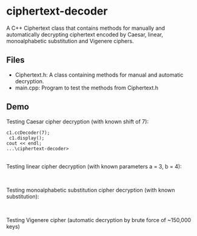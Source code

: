 # ciphertext-decoder
A C++ Ciphertext class that contains methods for manually and automatically decrypting ciphertext encoded by Caesar, linear, monoalphabetic substitution and Vigenere ciphers.

## Files
- Ciphertext.h: A class containing methods for manual and automatic decryption.  <br>
- main.cpp: Program to test the methods from Ciphertext.h <br>

## Demo
Testing Caesar cipher decryption (with known shift of 7):
```
c1.ccDecoder(7);
 c1.display();
cout << endl;
...\ciphertext-decoder> 
```
\
Testing linear cipher decryption (with known parameters a = 3, b = 4): 
```

```
\
Testing monoalphabetic substitution cipher decryption (with known substitution):
```

```
\
Testing Vigenere cipher (automatic decryption by brute force of ~150,000 keys)
```

```
